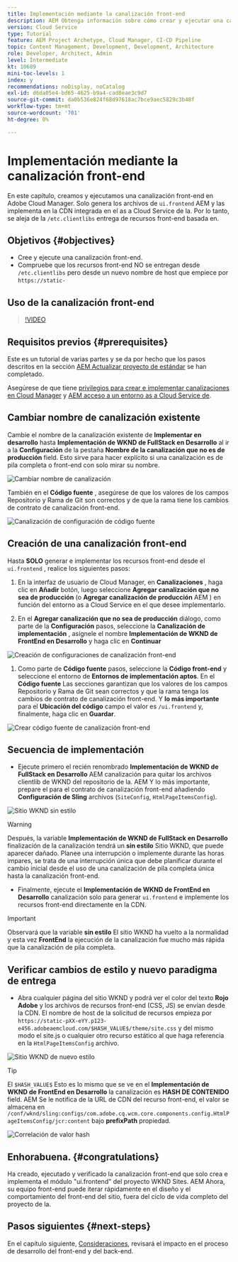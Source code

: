 ```yaml
---
title: Implementación mediante la canalización front-end
description: AEM Obtenga información sobre cómo crear y ejecutar una canalización front-end que genere recursos front-end e implemente en la red de distribución de contenido (CDN) integrada en as a Cloud Service.
version: Cloud Service
type: Tutorial
feature: AEM Project Archetype, Cloud Manager, CI-CD Pipeline
topic: Content Management, Development, Development, Architecture
role: Developer, Architect, Admin
level: Intermediate
kt: 10689
mini-toc-levels: 1
index: y
recommendations: noDisplay, noCatalog
exl-id: d6da05e4-bd65-4625-b9a4-cad8eae3c9d7
source-git-commit: da0b536e824f68d97618ac7bce9aec5829c3b48f
workflow-type: tm+mt
source-wordcount: '701'
ht-degree: 0%

---
```


# Implementación mediante la canalización front-end

En este capítulo, creamos y ejecutamos una canalización front-end en Adobe Cloud Manager. Solo genera los archivos de `ui.frontend` AEM y las implementa en la CDN integrada en el as a Cloud Service de la. Por lo tanto, se aleja de la  `/etc.clientlibs` entrega de recursos front-end basada en.


## Objetivos {#objectives}

* Cree y ejecute una canalización front-end.
* Compruebe que los recursos front-end NO se entregan desde `/etc.clientlibs` pero desde un nuevo nombre de host que empiece por `https://static-`

## Uso de la canalización front-end

>[!VIDEO](https://video.tv.adobe.com/v/3409420?quality=12&learn=on)

## Requisitos previos {#prerequisites}

Este es un tutorial de varias partes y se da por hecho que los pasos descritos en la sección [AEM Actualizar proyecto de estándar](./update-project.md) se han completado.

Asegúrese de que tiene [privilegios para crear e implementar canalizaciones en Cloud Manager](https://experienceleague.adobe.com/docs/experience-manager-cloud-manager/content/requirements/users-and-roles.html?lang=en#role-definitions) y [AEM acceso a un entorno as a Cloud Service de](https://experienceleague.adobe.com/docs/experience-manager-cloud-service/content/implementing/using-cloud-manager/manage-environments.html).

## Cambiar nombre de canalización existente

Cambie el nombre de la canalización existente de __Implementar en desarrollo__ hasta  __Implementación de WKND de FullStack en Desarrollo__ al ir a la __Configuración__ de la pestaña __Nombre de la canalización que no es de producción__ field. Esto sirve para hacer explícito si una canalización es de pila completa o front-end con solo mirar su nombre.

![Cambiar nombre de canalización](assets/fullstack-wknd-deploy-dev-pipeline.png)


También en el __Código fuente__ , asegúrese de que los valores de los campos Repositorio y Rama de Git son correctos y de que la rama tiene los cambios de contrato de canalización front-end.

![Canalización de configuración de código fuente](assets/fullstack-wknd-source-code-config.png)


## Creación de una canalización front-end

Hasta __SOLO__ generar e implementar los recursos front-end desde el `ui.frontend` , realice los siguientes pasos:

1. En la interfaz de usuario de Cloud Manager, en __Canalizaciones__ , haga clic en __Añadir__ botón, luego seleccione __Agregar canalización que no sea de producción__ (o __Agregar canalización de producción__ AEM ) en función del entorno as a Cloud Service en el que desee implementarlo.

1. En el __Agregar canalización que no sea de producción__ diálogo, como parte de la __Configuración__ pasos, seleccione la __Canalización de implementación__ , asígnele el nombre __Implementación de WKND de FrontEnd en Desarrollo__ y haga clic en __Continuar__

![Creación de configuraciones de canalización front-end](assets/create-frontend-pipeline-configs.png)

1. Como parte de __Código fuente__ pasos, seleccione la __Código front-end__ y seleccione el entorno de __Entornos de implementación aptos__. En el __Código fuente__ Las secciones garantizan que los valores de los campos Repositorio y Rama de Git sean correctos y que la rama tenga los cambios de contrato de canalización front-end.
Y __lo más importante__ para el __Ubicación del código__ campo el valor es `/ui.frontend` y, finalmente, haga clic en __Guardar__.

![Crear código fuente de canalización front-end](assets/create-frontend-pipeline-source-code.png)


## Secuencia de implementación

* Ejecute primero el recién renombrado __Implementación de WKND de FullStack en Desarrollo__ AEM canalización para quitar los archivos clientlib de WKND del repositorio de la. AEM Y lo más importante, prepare el para el contrato de canalización front-end añadiendo __Configuración de Sling__ archivos (`SiteConfig`, `HtmlPageItemsConfig`).

![Sitio WKND sin estilo](assets/unstyled-wknd-site.png)

>[!WARNING]
>
>Después, la variable __Implementación de WKND de FullStack en Desarrollo__ finalización de la canalización tendrá un __sin estilo__ Sitio WKND, que puede aparecer dañado. Planee una interrupción o implemente durante las horas impares, se trata de una interrupción única que debe planificar durante el cambio inicial desde el uso de una canalización de pila completa única hasta la canalización front-end.


* Finalmente, ejecute el __Implementación de WKND de FrontEnd en Desarrollo__ canalización solo para generar `ui.frontend` e implemente los recursos front-end directamente en la CDN.

>[!IMPORTANT]
>
>Observará que la variable __sin estilo__ El sitio WKND ha vuelto a la normalidad y esta vez __FrontEnd__ la ejecución de la canalización fue mucho más rápida que la canalización de pila completa.

## Verificar cambios de estilo y nuevo paradigma de entrega

* Abra cualquier página del sitio WKND y podrá ver el color del texto __Rojo Adobe__ y los archivos de recursos front-end (CSS, JS) se envían desde la CDN. El nombre de host de la solicitud de recursos empieza por `https://static-pXX-eYY.p123-e456.adobeaemcloud.com/$HASH_VALUE$/theme/site.css` y del mismo modo el site.js o cualquier otro recurso estático al que haga referencia en la `HtmlPageItemsConfig` archivo.


![Sitio WKND de nuevo estilo](assets/newly-styled-wknd-site.png)



>[!TIP]
>
>El `$HASH_VALUE$` Esto es lo mismo que se ve en el __Implementación de WKND de FrontEnd en Desarrollo__  la canalización es __HASH DE CONTENIDO__ field. AEM Se le notifica de la URL de CDN del recurso front-end, el valor se almacena en `/conf/wknd/sling:configs/com.adobe.cq.wcm.core.components.config.HtmlPageItemsConfig/jcr:content` bajo __prefixPath__ propiedad.


![Correlación de valor hash](assets/hash-value-correlartion.png)



## Enhorabuena. {#congratulations}

Ha creado, ejecutado y verificado la canalización front-end que solo crea e implementa el módulo &quot;ui.frontend&quot; del proyecto WKND Sites. AEM Ahora, su equipo front-end puede iterar rápidamente en el diseño y el comportamiento del front-end del sitio, fuera del ciclo de vida completo del proyecto de la.

## Pasos siguientes {#next-steps}

En el capítulo siguiente, [Consideraciones](considerations.md), revisará el impacto en el proceso de desarrollo del front-end y del back-end.
